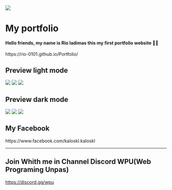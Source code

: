 <img src="https://drive.google.com/uc?id=1LtrrH3v5110AC-DBal50iA96yfHaAzcr" />



<h1> My portfolio</h1>
<h4>Hello friends, my name is Rio ladimas
this my first portfolio website 👋🥳</h4>
https://rio-0101.github.io/Portfolio/


<h2>Preview light mode</h2>
<img src="https://drive.google.com/uc?id=150_MATesvxRITJjjb8ca-0kfwzq28_9R"/>
<img src="https://drive.google.com/uc?id=1520nP6eew8BNvmwS1jtJxtGiDa3byyGu"/>
<img src="https://drive.google.com/uc?id=152ZIYmJSJZgJB3IrIEQ_vo0LLN7j0yJ8"/>
<h2>Preview dark mode</h2>
<img src="https://drive.google.com/uc?id=15lih4ruSD-7xvAcTUr-iBb1ZAyZCmopN"/>
<img src="https://drive.google.com/uc?id=15avH7rusQl_Qc2ncyU67tIps-wNPAFr1"/>
<img src="https://drive.google.com/uc?id=15k9oyIBQgYPi02mIkgUGBdInarNUDn6H"/>


<h2>My Facebook</h2>
https://www.facebook.com/kaloskl.kaloskl
<hr>
<h2>Join Whith me in Channel Discord WPU(Web Programing Unpas)</h2>

https://discord.gg/wpu


